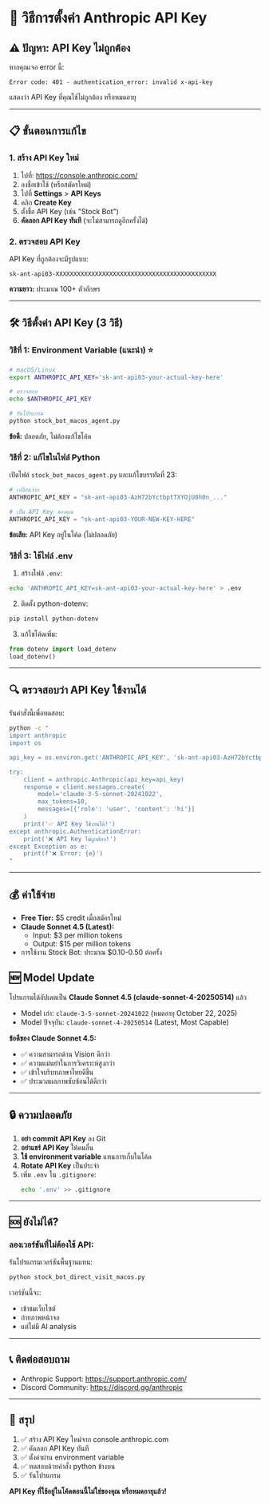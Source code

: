 # 🔑 วิธีการตั้งค่า Anthropic API Key

## ⚠️ ปัญหา: API Key ไม่ถูกต้อง

หากคุณเจอ error นี้:
```
Error code: 401 - authentication_error: invalid x-api-key
```

แสดงว่า API Key ที่คุณใช้ไม่ถูกต้อง หรือหมดอายุ

---

## 📋 ขั้นตอนการแก้ไข

### 1. สร้าง API Key ใหม่

1. ไปที่: https://console.anthropic.com/
2. ลงชื่อเข้าใช้ (หรือสมัครใหม่)
3. ไปที่ **Settings** > **API Keys**
4. คลิก **Create Key**
5. ตั้งชื่อ API Key (เช่น "Stock Bot")
6. **คัดลอก API Key ทันที** (จะไม่สามารถดูอีกครั้งได้)

### 2. ตรวจสอบ API Key

API Key ที่ถูกต้องจะมีรูปแบบ:
```
sk-ant-api03-XXXXXXXXXXXXXXXXXXXXXXXXXXXXXXXXXXXXXXXXXXXXX
```

**ความยาว:** ประมาณ 100+ ตัวอักษร

---

## 🛠️ วิธีตั้งค่า API Key (3 วิธี)

### วิธีที่ 1: Environment Variable (แนะนำ) ⭐

```bash
# macOS/Linux
export ANTHROPIC_API_KEY='sk-ant-api03-your-actual-key-here'

# ตรวจสอบ
echo $ANTHROPIC_API_KEY

# รันโปรแกรม
python stock_bot_macos_agent.py
```

**ข้อดี:** ปลอดภัย, ไม่ต้องแก้ไขโค้ด

### วิธีที่ 2: แก้ไขในไฟล์ Python

เปิดไฟล์ `stock_bot_macos_agent.py` และแก้ไขบรรทัดที่ 23:

```python
# เปลี่ยนจาก
ANTHROPIC_API_KEY = "sk-ant-api03-AzH72bYctbptTXYOjU8h0n_..."

# เป็น API Key ของคุณ
ANTHROPIC_API_KEY = "sk-ant-api03-YOUR-NEW-KEY-HERE"
```

**ข้อเสีย:** API Key อยู่ในโค้ด (ไม่ปลอดภัย)

### วิธีที่ 3: ใช้ไฟล์ .env

1. สร้างไฟล์ `.env`:
```bash
echo 'ANTHROPIC_API_KEY=sk-ant-api03-your-actual-key-here' > .env
```

2. ติดตั้ง python-dotenv:
```bash
pip install python-dotenv
```

3. แก้ไขโค้ดเพิ่ม:
```python
from dotenv import load_dotenv
load_dotenv()
```

---

## 🔍 ตรวจสอบว่า API Key ใช้งานได้

รันคำสั่งนี้เพื่อทดสอบ:

```bash
python -c "
import anthropic
import os

api_key = os.environ.get('ANTHROPIC_API_KEY', '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')

try:
    client = anthropic.Anthropic(api_key=api_key)
    response = client.messages.create(
        model='claude-3-5-sonnet-20241022',
        max_tokens=10,
        messages=[{'role': 'user', 'content': 'hi'}]
    )
    print('✅ API Key ใช้งานได้!')
except anthropic.AuthenticationError:
    print('❌ API Key ไม่ถูกต้อง!')
except Exception as e:
    print(f'❌ Error: {e}')
"
```

---

## 💰 ค่าใช้จ่าย

- **Free Tier:** $5 credit เมื่อสมัครใหม่
- **Claude Sonnet 4.5 (Latest):**
  - Input: $3 per million tokens
  - Output: $15 per million tokens
- การใช้งาน Stock Bot: ประมาณ $0.10-0.50 ต่อครั้ง

## 🆕 Model Update

โปรแกรมได้อัปเดตเป็น **Claude Sonnet 4.5 (claude-sonnet-4-20250514)** แล้ว
- Model เก่า: `claude-3-5-sonnet-20241022` (หมดอายุ October 22, 2025)
- Model ปัจจุบัน: `claude-sonnet-4-20250514` (Latest, Most Capable)

**ข้อดีของ Claude Sonnet 4.5:**
- ✅ ความสามารถด้าน Vision ดีกว่า
- ✅ ความแม่นยำในการวิเคราะห์สูงกว่า
- ✅ เข้าใจบริบทภาษาไทยดีขึ้น
- ✅ ประมวลผลภาพซับซ้อนได้ดีกว่า

---

## 🔒 ความปลอดภัย

1. **อย่า commit API Key** ลง Git
2. **อย่าแชร์ API Key** ให้คนอื่น
3. **ใช้ environment variable** แทนการเก็บในโค้ด
4. **Rotate API Key** เป็นประจำ
5. เพิ่ม `.env` ใน `.gitignore`:
   ```bash
   echo '.env' >> .gitignore
   ```

---

## 🆘 ยังไม่ได้?

### ลองเวอร์ชันที่ไม่ต้องใช้ API:

รันโปรแกรมเวอร์ชันพื้นฐานแทน:
```bash
python stock_bot_direct_visit_macos.py
```

เวอร์ชันนี้จะ:
- เข้าชมเว็บไซต์
- ถ่ายภาพหน้าจอ
- แต่ไม่มี AI analysis

---

## 📞 ติดต่อสอบถาม

- Anthropic Support: https://support.anthropic.com/
- Discord Community: https://discord.gg/anthropic

---

## 📝 สรุป

1. ✅ สร้าง API Key ใหม่จาก console.anthropic.com
2. ✅ คัดลอก API Key ทันที
3. ✅ ตั้งค่าผ่าน environment variable
4. ✅ ทดสอบด้วยคำสั่ง python ข้างบน
5. ✅ รันโปรแกรม

**API Key ที่ใช้อยู่ในโค้ดตอนนี้ไม่ใช่ของคุณ หรือหมดอายุแล้ว!**
